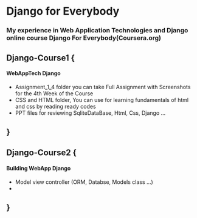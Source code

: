 # Django for Everybody
### My experience in Web Application Technologies and Django online course Django For Everybody(Coursera.org)

## Django-Course1 { 
  #### WebAppTech Django
  - Assignment_1_4 folder you can take Full Assignment with Screenshots for the 4th Week of the Course
  - CSS and HTML folder, You can use for learning fundamentals of html and css by reading ready codes 
  - PPT files for reviewing SqliteDataBase, Html, Css, Django ... 

##  }

## Django-Course2 { 
  #### Building WebApp Django
  - Model view controller (ORM, Databse, Models class ...)
  -
  
##  }
